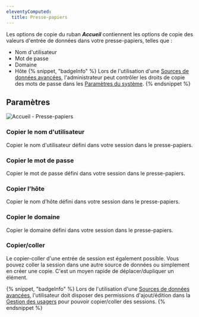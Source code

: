 ```yaml
---
eleventyComputed:
  title: Presse-papiers
---
```

Les options de copie du ruban ***Accueil*** contiennent les options de copie des valeurs d'entrée de données dans votre presse-papiers, telles que :

* Nom d'utilisateur
* Mot de passe
* Domaine
* Hôte
{% snippet, "badgeInfo" %}
Lors de l'utilisation d'une [Sources de données avancées](/fr/rdm/mac/data-sources/data-sources-types/advanced-data-sources/), l'administrateur peut contrôler les droits de copie des mots de passe dans les [Paramètres du système](/fr/rdm/mac/commands/administration/system-settings/).
{% endsnippet %}


## Paramètres

![Accueil - Presse-papiers](https://cdnweb.devolutions.net/docs/fr/rdm/mac/clip4042.png)

### Copier le nom d'utilisateur

Copier le nom d'utilisateur défini dans votre session dans le presse-papiers.

### Copier le mot de passe

Copier le mot de passe défini dans votre session dans le presse-papiers.

### Copier l'hôte

Copier le nom d'hôte défini dans votre session dans le presse-papiers.

### Copier le domaine

Copier le domaine défini dans votre session dans le presse-papiers.

### Copier/coller

Le copier-coller d'une entrée de session est également possible. Vous pouvez coller la session dans une autre source de données ou simplement en créer une copie. C'est un moyen rapide de déplacer/dupliquer un élément.

{% snippet, "badgeInfo" %}
Lors de l'utilisation d'une [Sources de données avancées](/fr/rdm/mac/data-sources/data-sources-types/advanced-data-sources/), l'utilisateur doit disposer des permissions d'ajout/édition dans la [Gestion des usagers](/fr/rdm/mac/commands/administration/user-management/permissions/) pour pouvoir copier/coller des sessions.
{% endsnippet %}


